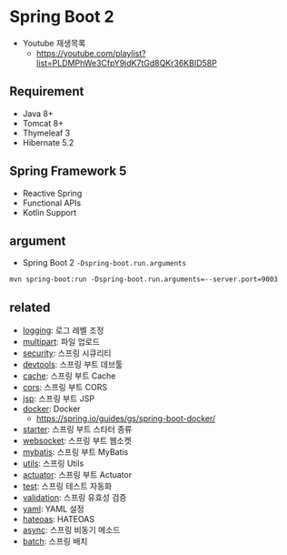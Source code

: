 # Spring Boot 2
* Youtube 재생목록
  * https://youtube.com/playlist?list=PLDMPhWe3CfpY9idK7tGd8QKr36KBID58P
## Requirement
* Java 8+
* Tomcat 8+
* Thymeleaf 3
* Hibernate 5.2

## Spring Framework 5
* Reactive Spring
* Functional APIs
* Kotlin Support

## argument
* Spring Boot 2 `-Dspring-boot.run.arguments`
```
mvn spring-boot:run -Dspring-boot.run.arguments=--server.port=9003
```

## related
* [logging](/mib/spring/logging): 로그 레벨 조정
* [multipart](/mib/spring/multipart): 파일 업로드
* [security](/mib/spring/security): 스프링 시큐리티
* [devtools](/mib/spring/devtools): 스프링 부트 데브툴
* [cache](/mib/spring/cache): 스프링 부트 Cache
* [cors](/mib/spring/cors): 스프링 부트 CORS
* [jsp](/mib/spring/jsp): 스프링 부트 JSP
* [docker](/mib/docker): Docker
  * https://spring.io/guides/gs/spring-boot-docker/
* [starter](/mib/spring/starter): 스프링 부트 스타터 종류
* [websocket](/mib/spring/websocket): 스프링 부트 웹소켓
* [mybatis](/mib/spring/mybatis): 스프링 부트 MyBatis
* [utils](/mib/spring/utils): 스프링 Utils
* [actuator](/mib/spring/actuator): 스프링 부트 Actuator
* [test](/mib/spring/test): 스프링 테스트 자동화
* [validation](/mib/spring/validation): 스프링 유효성 검증
* [yaml](/mib/spring/yaml): YAML 설정
* [hateoas](/mib/spring/hateoas): HATEOAS
* [async](/mib/spring/async): 스프링 비동기 메소드
* [batch](/mib/spring/batch): 스프링 배치
